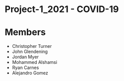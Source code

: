 # Project-1_2021 - COVID-19



# Members
* Christopher Turner
* John Glendening
* Jordan Myer
* Mohammed Alshamsi
* Ryan Carnes
* Alejandro Gomez

